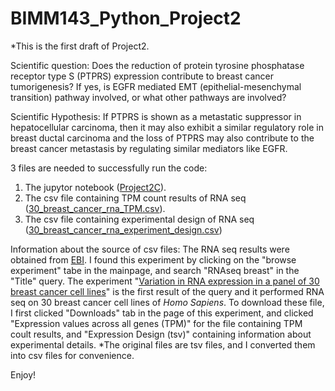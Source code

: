 # BIMM143_Python_Project2
*This is the first draft of Project2.

Scientific question: Does the reduction of protein tyrosine phosphatase receptor type S (PTPRS) expression contribute to breast cancer tumorigenesis? If yes, is EGFR mediated EMT (epithelial-mesenchymal transition) pathway involved, or what other pathways are involved? 

Scientific Hypothesis: If PTPRS is shown as a metastatic suppressor in hepatocellular carcinoma, then it may also exhibit a similar regulatory role in breast ductal carcinoma and the loss of PTPRS may also contribute to the breast cancer metastasis by regulating similar mediators like EGFR.

3 files are needed to successfully run the code:

1) The jupytor notebook ([Project2C](https://github.com/ChulingZhuang/BIMM143_Python_Project2/blob/main/Project2C.ipynb)).
2) The csv file containing TPM count results of RNA seq ([30_breast_cancer_rna_TPM.csv](https://github.com/ChulingZhuang/BIMM143_Python_Project2/blob/main/30_breast_cancer_rna_TPM.csv
)).
3) The csv file containing experimental design of RNA seq ([30_breast_cancer_rna_experiment_design.csv](https://github.com/ChulingZhuang/BIMM143_Python_Project2/blob/main/30_breast_cancer_rna_experiment_design.csv))

Information about the source of csv files:
    The RNA seq results were obtained from [EBI](https://www.ebi.ac.uk/gxa/home). I found this experiment by clicking on the "browse experiment" tabe in the mainpage, and search "RNAseq breast" in the "Title" query. The experiment "[Variation in RNA expression in a panel of 30 breast cancer cell lines](https://www.ebi.ac.uk/gxa/experiments/E-MTAB-4801/Results)" is the first result of the query and it performed RNA seq on 30 breast cancer cell lines of _Homo Sapiens_. To download these file, I first clicked "Downloads" tab in the page of this experiment, and clicked "Expression values across all genes (TPM)" for the file containing TPM coult results, and "Expression Design (tsv)" containing information about experimental details. 
    *The original files are tsv files, and I converted them into csv files for convenience.
    
Enjoy!
